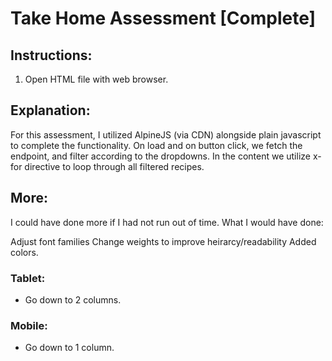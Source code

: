 # Take Home Assessment [Complete]

## Instructions:

1. Open HTML file with web browser.

## Explanation:

For this assessment, I utilized AlpineJS (via CDN) alongside plain javascript to complete the functionality.
On load and on button click, we fetch the endpoint, and filter according to the dropdowns.
In the content we utilize x-for directive to loop through all filtered recipes.

## More:

I could have done more if I had not run out of time.
What I would have done:

Adjust font families
Change weights to improve heirarcy/readability
Added colors.

### Tablet:

- Go down to 2 columns.

### Mobile:

- Go down to 1 column.
